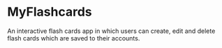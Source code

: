 # MyFlashcards

An interactive flash cards app in which users can create, edit and delete flash cards which are saved to their accounts.
